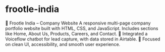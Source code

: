 # frootle-india
🧩 Frootle India – Company Website A responsive multi-page company portfolio website built with HTML, CSS, and JavaScript. Includes sections like Home, About Us, Products, Careers, and Contact. 💬 Integrated a Voiceflow chatbot for lead capture, with data stored in Airtable. 🎯 Focused on clean UI, accessibility, and smooth user experience.
